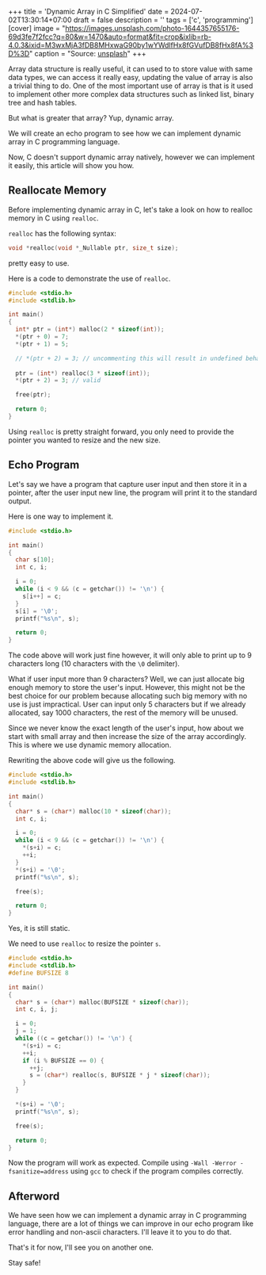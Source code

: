 +++
title = 'Dynamic Array in C Simplified'
date = 2024-07-02T13:30:14+07:00
draft = false
description = ''
tags = ['c', 'programming']
[cover]
image = "https://images.unsplash.com/photo-1644357655176-69d3fe7f2fcc?q=80&w=1470&auto=format&fit=crop&ixlib=rb-4.0.3&ixid=M3wxMjA3fDB8MHxwaG90by1wYWdlfHx8fGVufDB8fHx8fA%3D%3D"
caption = "Source: [unsplash](https://unsplash.com/photos/a-building-with-a-clock-on-the-side-of-it-YWR9NKDHnls)"
+++

Array data structure is really useful, it can used to to store value
with same data types, we can access it really easy, updating the value
of array is also a trivial thing to do. One of the most important use
of array is that is it used to implement other more complex data structures
such as linked list, binary tree and hash tables.

But what is greater that array? Yup, dynamic array.

We will create an echo program to see how we can implement dynamic array
in C programming language.

Now, C doesn't support dynamic array natively, however we can implement it 
easily, this article will show you how.

## Reallocate Memory

Before implementing dynamic array in C, let's take a look on how to realloc
memory in C using `realloc`.

`realloc` has the following syntax:

```c
void *realloc(void *_Nullable ptr, size_t size);
```

pretty easy to use.

Here is a code to demonstrate the use of `realloc`.

```c
#include <stdio.h>
#include <stdlib.h>

int main()
{
  int* ptr = (int*) malloc(2 * sizeof(int));
  *(ptr + 0) = 7;
  *(ptr + 1) = 5;

  // *(ptr + 2) = 3; // uncommenting this will result in undefined behavior
  
  ptr = (int*) realloc(3 * sizeof(int));
  *(ptr + 2) = 3; // valid

  free(ptr);

  return 0;
}
```

Using `realloc` is pretty straight forward, you only need to provide the pointer
you wanted to resize and the new size.

## Echo Program

Let's say we have a program that capture user input and then store it in
a pointer, after the user input new line, the program will print it to the
standard output.

Here is one way to implement it.

```c
#include <stdio.h>

int main()
{
  char s[10];
  int c, i;

  i = 0;
  while (i < 9 && (c = getchar()) != '\n') {
    s[i++] = c;
  }
  s[i] = '\0';
  printf("%s\n", s);

  return 0;
}
```

The code above will work just fine however, it will only able to print up to
9 characters long (10 characters with the `\0` delimiter).

What if user input more than 9 characters? Well, we can just allocate big enough
memory to store the user's input. However, this might not be the best choice for
our problem because allocating such big memory with no use is just impractical.
User can input only 5 characters but if we already allocated, say 1000 characters,
the rest of the memory will be unused.

Since we never know the exact length of the user's input, how about we start with
small array and then increase the size of the array accordingly. This is where we
use dynamic memory allocation.

Rewriting the above code will give us the following.

```c
#include <stdio.h>
#include <stdlib.h>

int main()
{
  char* s = (char*) malloc(10 * sizeof(char));
  int c, i;

  i = 0;
  while (i < 9 && (c = getchar()) != '\n') {
    *(s+i) = c;
    ++i;
  }
  *(s+i) = '\0';
  printf("%s\n", s);

  free(s);

  return 0;
}
```

Yes, it is still static.

We need to use `realloc` to resize the pointer `s`.

```c
#include <stdio.h>
#include <stdlib.h>
#define BUFSIZE 8

int main()
{
  char* s = (char*) malloc(BUFSIZE * sizeof(char));
  int c, i, j;

  i = 0;
  j = 1;
  while ((c = getchar()) != '\n') {
    *(s+i) = c;
    ++i;
    if (i % BUFSIZE == 0) {
      ++j;
      s = (char*) realloc(s, BUFSIZE * j * sizeof(char));
    }
  }

  *(s+i) = '\0';
  printf("%s\n", s);

  free(s);

  return 0;
}
```

Now the program will work as expected. Compile using `-Wall -Werror -fsanitize=address` using `gcc`
to check if the program compiles correctly.

## Afterword

We have seen how we can implement a dynamic array in C programming language,
there are a lot of things we can improve in our echo program like error handling
and non-ascii characters. I'll leave it to you to do that.

That's it for now, I'll see you on another one.

Stay safe!
